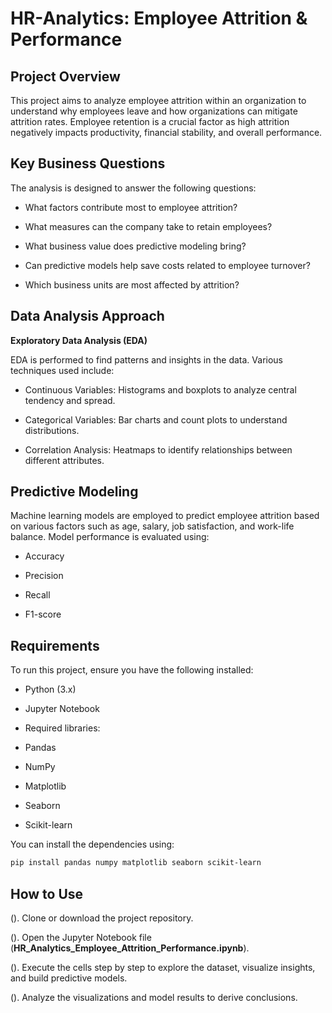 # HR-Analytics: Employee Attrition & Performance
## Project Overview
This project aims to analyze employee attrition within an organization to understand why employees leave and how organizations can mitigate attrition rates. Employee retention is a crucial factor as high attrition negatively impacts productivity, financial stability, and overall performance.
## Key Business Questions
The analysis is designed to answer the following questions:
* What factors contribute most to employee attrition?

* What measures can the company take to retain employees?

* What business value does predictive modeling bring?

* Can predictive models help save costs related to employee turnover?

* Which business units are most affected by attrition?

## Data Analysis Approach

**Exploratory Data Analysis (EDA)**

EDA is performed to find patterns and insights in the data. Various techniques used include:

* Continuous Variables: Histograms and boxplots to analyze central tendency and spread.

* Categorical Variables: Bar charts and count plots to understand distributions.

* Correlation Analysis: Heatmaps to identify relationships between different attributes.

## Predictive Modeling

Machine learning models are employed to predict employee attrition based on various factors such as age, salary, job satisfaction, and work-life balance. Model performance is evaluated using:

* Accuracy

* Precision

* Recall

* F1-score
## Requirements

To run this project, ensure you have the following installed:

* Python (3.x)

* Jupyter Notebook

* Required libraries:

* Pandas

* NumPy

* Matplotlib

* Seaborn

* Scikit-learn

You can install the dependencies using:
```bash
pip install pandas numpy matplotlib seaborn scikit-learn
```
## How to Use

(). Clone or download the project repository.

(). Open the Jupyter Notebook file (**HR_Analytics_Employee_Attrition_Performance.ipynb**).

(). Execute the cells step by step to explore the dataset, visualize insights, and build predictive models.

(). Analyze the visualizations and model results to derive conclusions.
